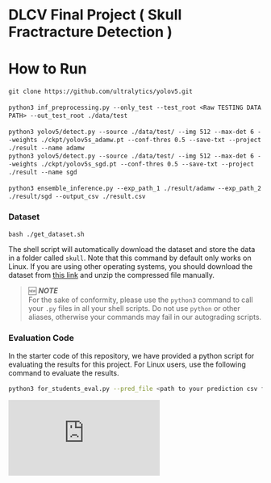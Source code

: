 # DLCV Final Project ( Skull Fractracture Detection )

# How to Run
    git clone https://github.com/ultralytics/yolov5.git
     
    python3 inf_preprocessing.py --only_test --test_root <Raw TESTING DATA PATH> --out_test_root ./data/test
     
    python3 yolov5/detect.py --source ./data/test/ --img 512 --max-det 6 --weights ./ckpt/yolov5s_adamw.pt --conf-thres 0.5 --save-txt --project ./result --name adamw
    python3 yolov5/detect.py --source ./data/test/ --img 512 --max-det 6 --weights ./ckpt/yolov5s_sgd.pt --conf-thres 0.5 --save-txt --project ./result --name sgd
     
    python3 ensemble_inference.py --exp_path_1 ./result/adamw --exp_path_2 ./result/sgd --output_csv ./result.csv


### Dataset
    bash ./get_dataset.sh
The shell script will automatically download the dataset and store the data in a folder called `skull`. Note that this command by default only works on Linux. If you are using other operating systems, you should download the dataset from [this link](https://drive.google.com/file/d/1i2MlS-eAkx0bFFKirSEmQyp5_FIPJO7p/view?fbclid=IwAR3-xGO3EOTQBoTR_PtCAlHIVK_QxMz-WmzoiZrSC8PWsdM1k0xGU5HW6vg) and unzip the compressed file manually.

> 🆕 ***NOTE***  
> For the sake of conformity, please use the `python3` command to call your `.py` files in all your shell scripts. Do not use `python` or other aliases, otherwise your commands may fail in our autograding scripts.

### Evaluation Code
In the starter code of this repository, we have provided a python script for evaluating the results for this project. For Linux users, use the following command to evaluate the results.
```bash
python3 for_students_eval.py --pred_file <path to your prediction csv file> --gt_file <path to the ground-truth csv file>
```
![image](https://github.com/yitinghung/Deep-Learning-for-Computer-Vision/blob/main/final_project/poster.pdf)
